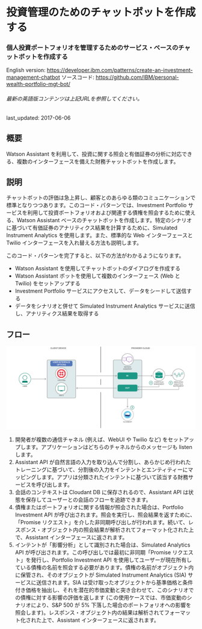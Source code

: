 # 投資管理のためのチャットボットを作成する

### 個人投資ポートフォリオを管理するためのサービス・ベースのチャットボットを作成する

English version: https://developer.ibm.com/patterns/create-an-investment-management-chatbot
  ソースコード: https://github.com/IBM/personal-wealth-portfolio-mgt-bot/

###### 最新の英語版コンテンツは上記URLを参照してください。
last_updated: 2017-06-06

 ## 概要

Watson Assistant を利用して、投資に関する照会と有価証券の分析に対応できる、複数のインターフェースを備えた財務チャットボットを作成します。

## 説明

チャットボットの評価は急上昇し、顧客とのあらゆる類のコミュニケーションで標準となりつつあります。このコード・パターンでは、Investment Portfolio サービスを利用して投資ポートフォリオおよび関連する債権を照会するために使える、Watson Assistant ベースのチャットボットを作成します。特定のシナリオに基づいて有価証券のアナリティクス結果を計算するために、Simulated Instrument Analytics を使用します。また、標準的な Web インターフェースと Twilio インターフェースを入れ替える方法も説明します。

このコード・パターンを完了すると、以下の方法がわかるようになります。

* Watson Assistant を使用してチャットボットのダイアログを作成する
* Watson Assistant ボットを使用して複数のインターフェース (Web と Twilio) をセットアップする
* Investment Portfolio サービスにアクセスして、データをシードして送信する
* データをシナリオと併せて Simulated Instrument Analytics サービスに送信し、アナリティクス結果を取得する

## フロー

![フロー](./images/Create-an-investment-management-chatbot.png)

1. 開発者が複数の通信チャネル (例えば、WebUI や Twilio など) をセットアップします。アプリケーションはどちらのチャネルからのメッセージも listen します。
1. Assistant API が自然言語の入力を取り込んで分割し、あらかじめ行われたトレーニングに基づいて、分割後の入力をインテントとエンティティーにマッピングします。アプリは分類されたインテントに基づいて該当する財務サービスを呼び出します。
1. 会話のコンテキストは Cloudant DB に保存されるので、Assistant API は状態を保存してユーザーとの会話のフローを追跡できます。
1. 債権またはポートフォリオに関する情報が照会された場合は、Portfolio Investment API が呼び出されます。照会を実行し、照会結果を返すために、「Promise リクエスト」を介した非同期呼び出しが行われます。続いて、レスポンス・オブジェクト内の照会結果が解析されてフォーマット化された上で、Assistant インターフェースに返されます。
1. インテントが「影響分析」として識別された場合は、Simulated Analytics API が呼び出されます。この呼び出しでは最初に非同期「Promise リクエスト」を発行し、Portfolio Investment API を使用してユーザーが現在所有している債権の名前を照会する必要があります。債権の名前がオブジェクト内に保管され、そのオブジェクトが Simulated Instrument Analytics (SIA) サービスに送信されます。SIA は受け取ったオブジェクトから基準価格と条件付き価格を抽出し、それを潜在的市価変動と突き合わせて、このシナリオでの債権に対する影響の評価を返します (この使用ケースでは、市価変動のシナリオにより、S&P 500 が 5% 下落した場合のポートフォリオへの影響を照会します)。レスポンス・オブジェクト内の結果は解析されてフォーマット化された上で、Assistant インターフェースに返されます。
